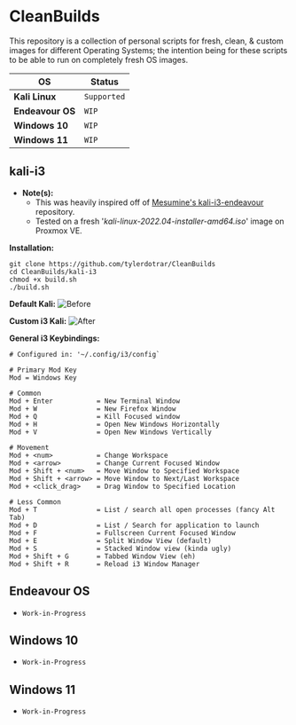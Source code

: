 # CleanBuilds
This repository is a collection of personal scripts for fresh, clean, & custom images for different Operating Systems; the intention being for these scripts to be able to run on completely fresh OS images.

| OS | Status |
| --- | --- |
| **Kali Linux** | `Supported` |
| **Endeavour OS** | `WIP` |
| **Windows 10** | `WIP` |
| **Windows 11** | `WIP` |

## kali-i3

- **Note(s):**
  - This was heavily inspired off of [Mesumine's kali-i3-endeavour](https://github.com/Mesumine/kali-i3-endeavour) repository.
  - Tested on a fresh '_kali-linux-2022.04-installer-amd64.iso_' image on Proxmox VE.

**Installation:**
```shell
git clone https://github.com/tylerdotrar/CleanBuilds
cd CleanBuilds/kali-i3
chmod +x build.sh
./build.sh
```

**Default Kali:**
![Before](https://github.com/user-attachments/assets/b960c56c-4516-4434-95b7-4709cd75aa60)


**Custom i3 Kali:**
![After](https://github.com/user-attachments/assets/16ca7037-0ed7-4972-84e2-1cdb69ec8a4a)


**General i3 Keybindings:**
```
# Configured in: '~/.config/i3/config`

# Primary Mod Key
Mod = Windows Key

# Common
Mod + Enter           = New Terminal Window
Mod + W               = New Firefox Window
Mod + Q               = Kill Focused window
Mod + H               = Open New Windows Horizontally
Mod + V               = Open New Windows Vertically

# Movement
Mod + <num>           = Change Workspace
Mod + <arrow>         = Change Current Focused Window
Mod + Shift + <num>   = Move Window to Specified Workspace
Mod + Shift + <arrow> = Move Window to Next/Last Workspace
Mod + <click_drag>    = Drag Window to Specified Location

# Less Common
Mod + T               = List / search all open processes (fancy Alt Tab)
Mod + D               = List / Search for application to launch
Mod + F               = Fullscreen Current Focused Window
Mod + E               = Split Window View (default)
Mod + S               = Stacked Window view (kinda ugly)
Mod + Shift + G       = Tabbed Window View (eh)
Mod + Shift + R       = Reload i3 Window Manager
```

## Endeavour OS
- ``Work-in-Progress``


## Windows 10
- ``Work-in-Progress``


## Windows 11
- ``Work-in-Progress``
